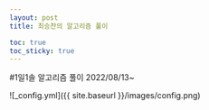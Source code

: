 ```yaml
---
layout: post
title: 최승찬의 알고리즘 풀이

toc: true
toc_sticky: true
---
```


#1일1솔 알고리즘 풀이
2022/08/13~

![_config.yml]({{ site.baseurl }}/images/config.png)
